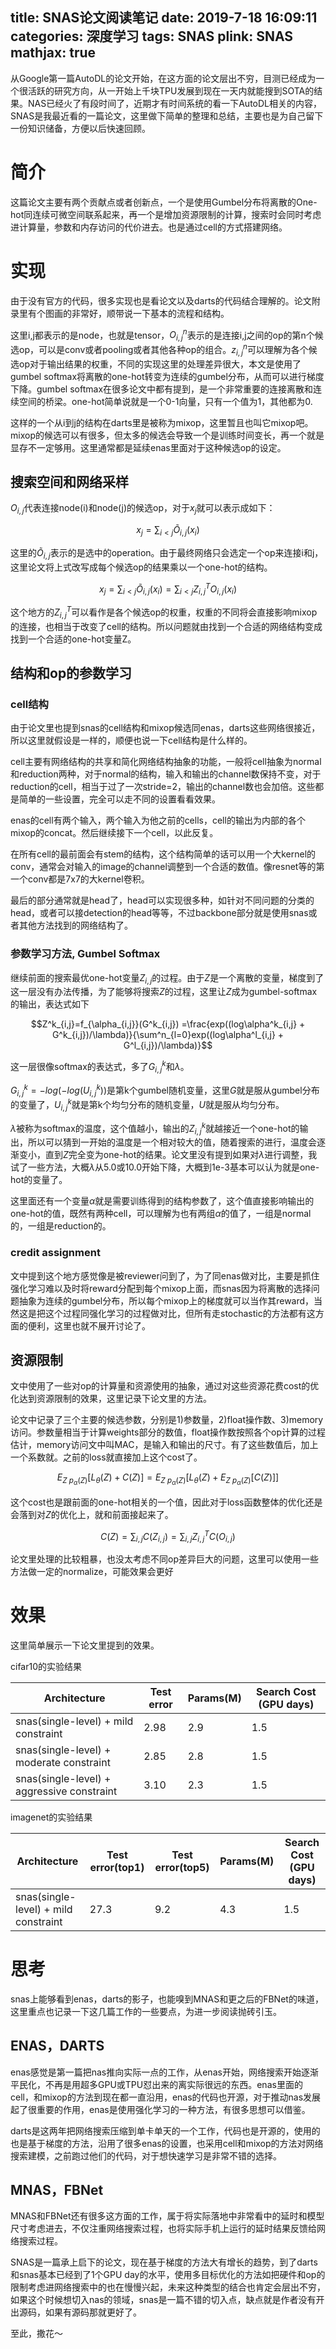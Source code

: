 title: SNAS论文阅读笔记
date: 2019-7-18 16:09:11
categories: 深度学习
tags: SNAS
plink: SNAS
mathjax: true
---

从Google第一篇AutoDL的论文开始，在这方面的论文层出不穷，目测已经成为一个很活跃的研究方向，从一开始上千块TPU发展到现在一天内就能搜到SOTA的结果。NAS已经火了有段时间了，近期才有时间系统的看一下AutoDL相关的内容，SNAS是我最近看的一篇论文，这里做下简单的整理和总结，主要也是为自己留下一份知识储备，方便以后快速回顾。

# 简介

这篇论文主要有两个贡献点或者创新点，一个是使用Gumbel分布将离散的One-hot同连续可微空间联系起来，再一个是增加资源限制的计算，搜索时会同时考虑进计算量，参数和内存访问的代价进去。也是通过cell的方式搭建网络。

# 实现

由于没有官方的代码，很多实现也是看论文以及darts的代码结合理解的。论文附录里有个图画的非常好，顺带说一下基本的流程和结构。

这里i,j都表示的是node，也就是tensor，$O^n_{i,j}$表示的是连接i,j之间的op的第n个候选op，可以是conv或者pooling或者其他各种op的组合。$z^n_{i,j}$可以理解为各个候选op对于输出结果的权重，不同的实现这里的处理差异很大，本文是使用了gumbel softmax将离散的one-hot转变为连续的gumbel分布，从而可以进行梯度下降。gumbel softmax在很多论文中都有提到，是一个非常重要的连接离散和连续空间的桥梁。one-hot简单说就是一个0-1向量，只有一个值为1，其他都为0.

这样的一个从i到j的结构在darts里是被称为mixop，这里暂且也叫它mixop吧。mixop的候选可以有很多，但太多的候选会导致一个是训练时间变长，再一个就是显存不一定够用。这里通常都是延续enas里面对于这种候选op的设定。

## 搜索空间和网络采样

$O_{i,j}$代表连接node(i)和node(j)的候选op，对于$x_j$就可以表示成如下：

$$x_j=\sum_{i<j}Õ_{i,j}(x_i)$$

这里的$Õ_{i,j}$表示的是选中的operation。由于最终网络只会选定一个op来连接i和j，这里论文将上式改写成每个候选op的结果乘以一个one-hot的结构。

$$x_j=\sum_{i<j}Õ_{i,j}(x_i)=\sum_{i<j}Z^T_{i,j}O_{i,j}(x_i)$$

这个地方的$Z^T_{i,j}$可以看作是各个候选op的权重，权重的不同将会直接影响mixop的连接，也相当于改变了cell的结构。所以问题就由找到一个合适的网络结构变成找到一个合适的one-hot变量Z。

## 结构和op的参数学习

### cell结构

由于论文里也提到snas的cell结构和mixop候选同enas，darts这些网络很接近，所以这里就假设是一样的，顺便也说一下cell结构是什么样的。

cell主要有网络结构的共享和简化网络结构抽象的功能，一般将cell抽象为normal和reduction两种，对于normal的结构，输入和输出的channel数保持不变，对于reduction的cell，相当于过了一次stride=2，输出的channel数也会加倍。这些都是简单的一些设置，完全可以走不同的设置看看效果。

enas的cell有两个输入，两个输入为他之前的cells，cell的输出为内部的各个mixop的concat。然后继续接下一个cell，以此反复。

在所有cell的最前面会有stem的结构，这个结构简单的话可以用一个大kernel的conv，通常会对输入的image的channel调整到一个合适的数值。像resnet等的第一个conv都是7x7的大kernel卷积。

最后的部分通常就是head了，head可以实现很多种，如针对不同问题的分类的head，或者可以接detection的head等等，不过backbone部分就是使用snas或者其他方法找到的网络结构了。

### 参数学习方法, Gumbel Softmax

继续前面的搜索最优one-hot变量$Z_{i,j}$的过程。由于$Z$是一个离散的变量，梯度到了这一层没有办法传播，为了能够将搜索$Z$的过程，这里让$Z$成为gumbel-softmax的输出，表达式如下

$$Z^k_{i,j}=f_{\alpha_{i,j}}(G^k_{i,j})
=\frac{exp((log\alpha^k_{i,j} + G^k_{i,j})/\lambda)}{\sum^n_{l=0}exp((log\alpha^l_{i,j} + G^l_{i,j})/\lambda)}$$

这一层很像softmax的表达式，多了$G^k_{i,j}$和$\lambda$。

$G^k_{i,j}=-log(-log(U^k_{i,j}))$是第k个gumbel随机变量，这里$G$就是服从gumbel分布的变量了，$U^k_{i,j}$就是第k个均匀分布的随机变量，$U$就是服从均匀分布。

$\lambda$被称为softmax的温度，这个值越小，输出的$Z^k_{i,j}$就越接近一个one-hot的输出，所以可以猜到一开始的温度是一个相对较大的值，随着搜索的进行，温度会逐渐变小，直到$Z$完全变为one-hot的结果。论文里没有提到如果对$\lambda$进行调整，我试了一些方法，大概$\lambda$从5.0或10.0开始下降，大概到1e-3基本可以认为就是one-hot的变量了。

这里面还有一个变量$\alpha$就是需要训练得到的结构参数了，这个值直接影响输出的one-hot的值，既然有两种cell，可以理解为也有两组$\alpha$的值了，一组是normal的，一组是reduction的。

### credit assignment

文中提到这个地方感觉像是被reviewer问到了，为了同enas做对比，主要是抓住强化学习难以及时将reward分配到每个mixop上面，而snas因为将离散的选择问题抽象为连续的gumbel分布，所以每个mixop上的梯度就可以当作其reward，当然这是把这个过程同强化学习的过程做对比，但所有走stochastic的方法都有这方面的便利，这里也就不展开讨论了。

## 资源限制

文中使用了一些对op的计算量和资源使用的抽象，通过对这些资源花费cost的优化达到资源限制的效果，这里记录下论文里的方法。

论文中记录了三个主要的候选参数，分别是1)参数量，2)float操作数、3)memory访问。参数量相当于计算weights部分的数值，float操作数按照各个op计算的过程估计，memory访问文中叫MAC，是输入和输出的尺寸。有了这些数值后，加上一个系数就。之前的loss就直接加上这个cost了。

$$E_{Z~p_\alpha(Z)}[L_\theta(Z)+C(Z)]=E_{Z~p_\alpha(Z)}[L_\theta(Z)+E_{Z~p_\alpha(Z)}[C(Z)]]$$

这个cost也是跟前面的one-hot相关的一个值，因此对于loss函数整体的优化还是会落到对$Z$的优化上，就和前面接起来了。

$$C(Z)=\sum_{i,j}C(Z_{i,j})=\sum_{i,j}Z^T_{i,j}C(O_{i,j})$$

论文里处理的比较粗暴，也没太考虑不同op差异巨大的问题，这里可以使用一些方法做一定的normalize，可能效果会更好

# 效果

这里简单展示一下论文里提到的效果。

cifar10的实验结果

| Architecture | Test error | Params(M) | Search Cost (GPU days)|
| --- | --- | --- | --- |
| snas(single-level) + mild constraint | 2.98 | 2.9 | 1.5 |
| snas(single-level) + moderate constraint | 2.85  | 2.8| 1.5 |
| snas(single-level) + aggressive constraint | 3.10 | 2.3| 1.5 |

imagenet的实验结果

| Architecture | Test error(top1) | Test error(top5) | Params(M) | Search Cost (GPU days)|
| --- | --- | --- | --- | --- |
| snas(single-level) + mild constraint | 27.3 | 9.2 | 4.3 | 1.5 |

# 思考

snas上能够看到enas，darts的影子，也能嗅到MNAS和更之后的FBNet的味道，这里重点也记录一下这几篇工作的一些要点，为进一步阅读抛砖引玉。

## ENAS，DARTS

enas感觉是第一篇把nas推向实际一点的工作，从enas开始，网络搜索开始逐渐平民化，不再是用超多GPU或TPU怼出来的离实际很远的东西。enas里面的cell，和mixop的方法到现在都一直沿用，enas的代码也开源，对于推动nas发展起了很重要的作用，enas是使用强化学习的一种方法，有很多思想可以借鉴。

darts是这两年把网络搜索压缩到单卡单天的一个工作，代码也是开源的，使用的也是基于梯度的方法，沿用了很多enas的设置，也采用cell和mixop的方法对网络搜索建模，之前跑过他们的代码，对于想快速学习是非常不错的选择。

## MNAS，FBNet

MNAS和FBNet还有很多这方面的工作，属于将实际落地中非常看中的延时和模型尺寸考虑进去，不仅注重网络搜索过程，也将实际手机上运行的延时结果反馈给网络搜索过程。

SNAS是一篇承上启下的论文，现在基于梯度的方法大有增长的趋势，到了darts和snas基本已经到了1个GPU day的水平，使用多目标优化的方法如把硬件和op的限制考虑进网络搜索中的也在慢慢兴起，未来这种类型的结合也肯定会层出不穷，如果这个时候想切入nas的领域，snas是一篇不错的切入点，缺点就是作者没有开出源码，如果有源码那就更好了。

至此，撒花～